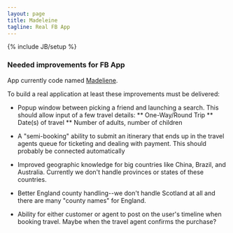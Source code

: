 ```yaml
---
layout: page
title: Madeleine
tagline: Real FB App
---
```

{% include JB/setup %}

### Needed improvements for FB App

App currently code named [Madeliene](http://en.wikipedia.org/wiki/Col_de_la_Madeleine).

To build a real application at least these improvements must be delivered:

* Popup window between picking a friend and launching a search.  This should allow input of a few travel details:
** One-Way/Round Trip
** Date(s) of travel
** Number of adults, number of children

* A "semi-booking" ability to submit an itinerary that ends up in the travel agents queue for ticketing and dealing with payment.  This should probably be connected automatically

* Improved geographic knowledge for big countries like China, Brazil, and Australia.  Currently we don't handle provinces or states of these countries.

* Better England county handling--we don't handle Scotland at all and there are many "county names" for England.

* Ability for either customer or agent to post on the user's timeline when booking travel.  Maybe when the travel agent confirms the purchase?

